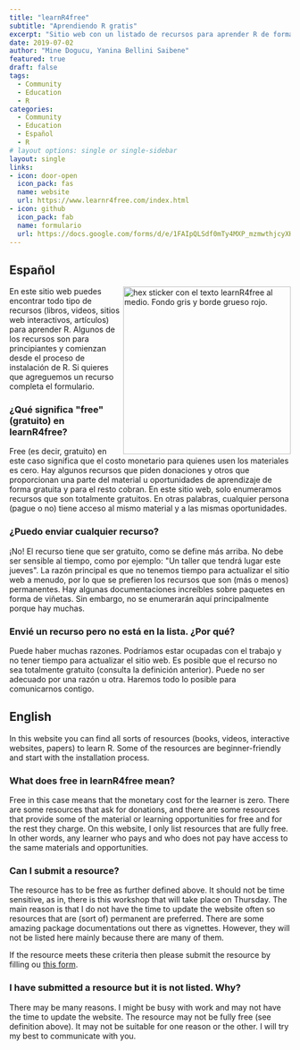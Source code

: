 ```yaml
---
title: "learnR4free"
subtitle: "Aprendiendo R gratis"
excerpt: "Sitio web con un listado de recursos para aprender R de forma gratuita en Español, Inglés y Turco"
date: 2019-07-02
author: "Mine Dogucu, Yanina Bellini Saibene"
featured: true
draft: false
tags:
  - Community
  - Education
  - R
categories:
  - Community
  - Education
  - Español
  - R
# layout options: single or single-sidebar
layout: single
links:
- icon: door-open
  icon_pack: fas
  name: website
  url: https://www.learnr4free.com/index.html
- icon: github
  icon_pack: fab
  name: formulario
  url: https://docs.google.com/forms/d/e/1FAIpQLSdf0mTy4MXP_mzmwthjcyXHBF3Ruz9HygEkJcpWlQtcb-ZYcw/viewform
---
```


## Español

<img src='featured.jpg' align="right" height="300" alt='hex sticker con el texto learnR4free al medio. Fondo gris y borde grueso rojo.'/>

En este sitio web puedes encontrar todo tipo de recursos (libros, videos, sitios web interactivos, artículos) para aprender R. Algunos de los recursos son para principiantes y comienzan desde el proceso de instalación de R. Si quieres que agreguemos un recurso completa el formulario.

### ¿Qué significa "free" (gratuito) en learnR4free?


Free (es decir, gratuito) en este caso significa que el costo monetario para quienes usen los materiales es cero. Hay algunos recursos que piden donaciones y otros que proporcionan una parte del material u oportunidades de aprendizaje de forma gratuita y para el resto cobran. En este sitio web, solo enumeramos recursos que son totalmente gratuitos. En otras palabras, cualquier persona (pague o no) tiene acceso al mismo material y a las mismas oportunidades.


### ¿Puedo enviar cualquier recurso?

¡No! El recurso tiene que ser gratuito, como se define más arriba. No debe ser sensible al tiempo, como por ejemplo: "Un taller que tendrá lugar este jueves". La razón principal es que no tenemos tiempo para actualizar el sitio web a menudo, por lo que se prefieren los recursos que son (más o menos) permanentes. Hay algunas documentaciones increíbles sobre paquetes en forma de viñetas. Sin embargo, no se enumerarán aquí principalmente porque hay muchas. 

### Envié un recurso pero no está en la lista. ¿Por qué?

Puede haber muchas razones. Podríamos estar ocupadas con el trabajo y no tener tiempo para actualizar el sitio web. Es posible que el recurso no sea totalmente gratuito (consulta la definición anterior). Puede no ser adecuado por una razón u otra. Haremos todo lo posible para comunicarnos contigo. 

## English

In this website you can find all sorts of resources (books, videos, interactive websites, papers) to learn R. Some of the resources are beginner-friendly and start with the installation process. 

### What does free in learnR4free mean?

Free in this case means that the monetary cost for the learner is zero. There are some resources that ask for donations, and there are some resources that provide some of the material or learning opportunities for free and for the rest they charge. On this website, I only list resources that are fully free. In other words, any learner who pays and who does not pay have access to the same materials and opportunities. 

### Can I submit a resource?


The resource has to be free as further defined above. It should not be time sensitive, as in, there is this workshop that will take place on Thursday. The main reason is that I do not have the time to update the website often so resources that are (sort of) permanent are preferred. There are some amazing package documentations out there as vignettes. However, they will not be listed here mainly because there are many of them.

If the resource meets these criteria then please submit the resource by filling ou [this form](https://docs.google.com/forms/d/e/1FAIpQLScGztO2ys0GNxQk03P4N-FAGJ5kVJitIA7BqJ0bMJ1f4LDvug/viewform).

### I have submitted a resource but it is not listed. Why?

There may be many reasons. I might be busy with work and may not have the time to update the website. The resource may not be fully free (see definition above). It may not be suitable for one reason or the other. I will try my best to communicate with you. 


